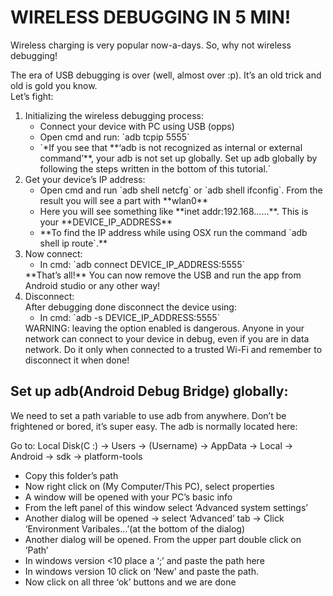WIRELESS DEBUGGING IN 5 MIN!
===============================

Wireless charging is very popular now-a-days. So, why not wireless debugging! 

The era of USB debugging is over (well, almost over :p). It’s an old trick and old is gold you know.
<br />Let’s fight:

<ol>
<li>Initializing the wireless debugging process:
	<ul>
		<li>Connect your device with PC using USB (opps)</li>
		<li>Open cmd and run: `adb tcpip 5555`</li>
		<li>
			`*If you see that **‘adb is not recognized as internal or external command’**, your adb is not set up globally. Set up adb globally by following the steps written in the bottom of this tutorial.`
		</li>
	</ul>
</li>

<li>Get your device’s IP address:
	<ul>
		<li>Open cmd and run `adb shell netcfg` or `adb shell ifconfig`. From the result you will see a part with **wlan0**</li>
		<li>Here you will see something like **inet addr:192.168……**. This is your **DEVICE_IP_ADDRESS**</li>
		<li>**To find the IP address while using OSX run the command `adb shell ip route`.**</li>
	</ul>
</li>

<li>Now connect:
	<ul>
		<li>In cmd: `adb connect DEVICE_IP_ADDRESS:5555`</li>
	</ul>
**That’s all!** You can now remove the USB and run the app from Android studio or any other way!
</li>

<li>Disconnect:
	<br />After debugging done disconnect the device using:
	<ul>
		<li>In cmd: `adb -s DEVICE_IP_ADDRESS:5555`</li>
	</ul>
	WARNING: leaving the option enabled is dangerous. Anyone in your network can connect to your device in debug, even if you are in data network. Do it only when connected to a trusted Wi-Fi and remember to disconnect it when done!
</li>
</ol>


Set up adb(Android Debug Bridge) globally:
------------------------------------------
We need to set a path variable to use adb from anywhere.  Don’t be frightened or bored, it’s super easy. The adb is normally located here: 

Go to: Local Disk(C :) -> Users -> (Username) ->  AppData -> Local -> Android -> sdk -> platform-tools

<ul>
	<li>Copy this folder’s path</li>
	<li>Now right click on (My Computer/This PC), select properties</li>
	<li>A window will be opened with your PC’s basic info</li>
	<li>From the left panel of this window select ‘Advanced system settings’</li>
	<li>Another dialog will be opened -> select ‘Advanced’ tab -> Click ‘Environment Varibales…’(at the bottom of the dialog)</li>
	<li>Another dialog will be opened. From the upper part double click on ‘Path’</li>
	<li>In windows version <10 place a ‘;’ and paste the path here</li>
	<li>In windows version 10 click on ‘New’ and paste the path.</li>
	<li>Now click on all three ‘ok’ buttons and we are done</li>
</ul>
